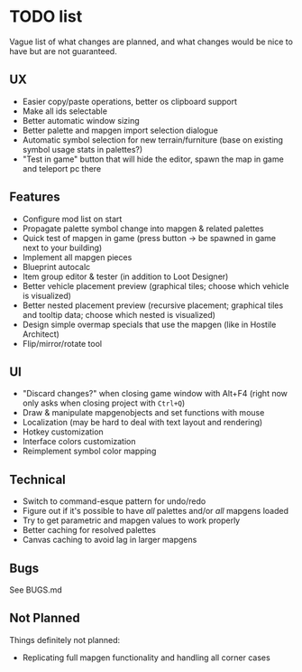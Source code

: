 # TODO list

Vague list of what changes are planned, and what changes would be nice to have but are not guaranteed.


## UX
- Easier copy/paste operations, better os clipboard support
- Make all ids selectable
- Better automatic window sizing
- Better palette and mapgen import selection dialogue
- Automatic symbol selection for new terrain/furniture (base on existing symbol usage stats in palettes?)
- "Test in game" button that will hide the editor, spawn the map in game and teleport pc there


## Features
- Configure mod list on start
- Propagate palette symbol change into mapgen & related palettes
- Quick test of mapgen in game (press button -> be spawned in game next to your building)
- Implement all mapgen pieces
- Blueprint autocalc
- Item group editor & tester (in addition to Loot Designer)
- Better vehicle placement preview (graphical tiles; choose which vehicle is visualized)
- Better nested placement preview (recursive placement; graphical tiles and tooltip data; choose which nested is visualized)
- Design simple overmap specials that use the mapgen (like in Hostile Architect)
- Flip/mirror/rotate tool


## UI
- "Discard changes?" when closing game window with Alt+F4 (right now only asks when closing project with `Ctrl+Q`)
- Draw & manipulate mapgenobjects and set functions with mouse
- Localization (may be hard to deal with text layout and rendering)
- Hotkey customization
- Interface colors customization
- Reimplement symbol color mapping


## Technical
- Switch to command-esque pattern for undo/redo
- Figure out if it's possible to have *all* palettes and/or *all* mapgens loaded
- Try to get parametric and mapgen values to work properly
- Better caching for resolved palettes
- Canvas caching to avoid lag in larger mapgens


## Bugs
See BUGS.md


## Not Planned
Things definitely not planned:

- Replicating full mapgen functionality and handling all corner cases
